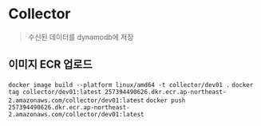 # Collector
> 수신된 데이터를 dynamodb에 저장

## 이미지 ECR 업로드
`docker image build --platform linux/amd64 -t collector/dev01 .`
`docker tag collector/dev01:latest 257394490626.dkr.ecr.ap-northeast-2.amazonaws.com/collector/dev01:latest`
`docker push 257394490626.dkr.ecr.ap-northeast-2.amazonaws.com/collector/dev01:latest`